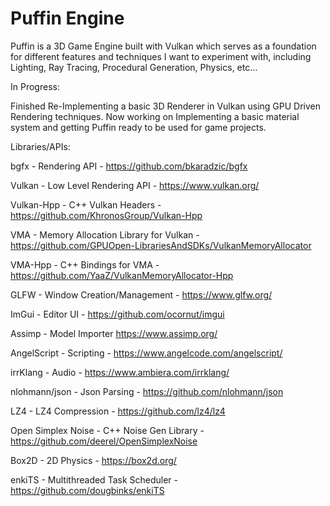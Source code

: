 # Puffin Engine
Puffin is a 3D Game Engine built with Vulkan which serves as a foundation for different features and techniques I want to experiment with, including Lighting, Ray Tracing, Procedural Generation, Physics, etc...

In Progress:

Finished Re-Implementing a basic 3D Renderer in Vulkan using GPU Driven Rendering techniques. Now working on Implementing a basic material system and getting Puffin ready to be used for game projects.

Libraries/APIs:

bgfx - Rendering API - https://github.com/bkaradzic/bgfx

Vulkan - Low Level Rendering API - https://www.vulkan.org/

Vulkan-Hpp - C++ Vulkan Headers - https://github.com/KhronosGroup/Vulkan-Hpp

VMA - Memory Allocation Library for Vulkan - https://github.com/GPUOpen-LibrariesAndSDKs/VulkanMemoryAllocator

VMA-Hpp - C++ Bindings for VMA - https://github.com/YaaZ/VulkanMemoryAllocator-Hpp

GLFW - Window Creation/Management - https://www.glfw.org/

ImGui - Editor UI - https://github.com/ocornut/imgui

Assimp - Model Importer https://www.assimp.org/

AngelScript - Scripting - https://www.angelcode.com/angelscript/

irrKlang - Audio - https://www.ambiera.com/irrklang/

nlohmann/json - Json Parsing - https://github.com/nlohmann/json

LZ4 - LZ4 Compression - https://github.com/lz4/lz4

Open Simplex Noise - C++ Noise Gen Library - https://github.com/deerel/OpenSimplexNoise

Box2D - 2D Physics - https://box2d.org/

enkiTS - Multithreaded Task Scheduler - https://github.com/dougbinks/enkiTS